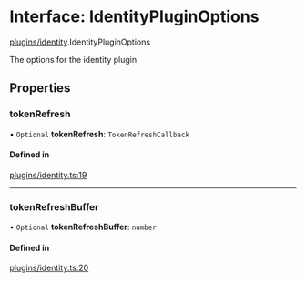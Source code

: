 # Interface: IdentityPluginOptions

[plugins/identity](../modules/plugins_identity.md).IdentityPluginOptions

The options for the identity plugin

## Properties

### <a id="tokenrefresh" name="tokenrefresh"></a> tokenRefresh

• `Optional` **tokenRefresh**: `TokenRefreshCallback`

#### Defined in

[plugins/identity.ts:19](https://github.com/jakguru/vueprint/blob/cb50a9e/plugins/identity.ts#L19)

___

### <a id="tokenrefreshbuffer" name="tokenrefreshbuffer"></a> tokenRefreshBuffer

• `Optional` **tokenRefreshBuffer**: `number`

#### Defined in

[plugins/identity.ts:20](https://github.com/jakguru/vueprint/blob/cb50a9e/plugins/identity.ts#L20)
